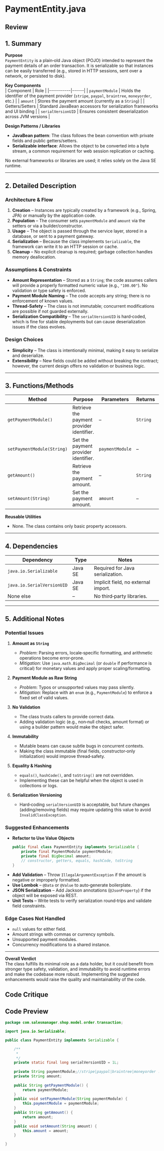 # PaymentEntity.java

## Review

## 1. Summary  

**Purpose**  
`PaymentEntity` is a plain‑old Java object (POJO) intended to represent the payment details of an order transaction. It is serializable so that instances can be easily transferred (e.g., stored in HTTP sessions, sent over a network, or persisted to disk).

**Key Components**  
| Component | Role |
|-----------|------|
| `paymentModule` | Holds the identifier of the payment provider (`stripe`, `paypal`, `braintree`, `moneyorder`, etc.) |
| `amount` | Stores the payment amount (currently as a `String`) |
| Getters/Setters | Standard JavaBean accessors for serialization frameworks and UI binding |
| `serialVersionUID` | Ensures consistent deserialization across JVM versions |

**Design Patterns / Libraries**  
- **JavaBean pattern**: The class follows the bean convention with private fields and public getters/setters.  
- **Serializable interface**: Allows the object to be converted into a byte stream, a common requirement for web session replication or caching.

No external frameworks or libraries are used; it relies solely on the Java SE runtime.

---

## 2. Detailed Description  

### Architecture & Flow  
1. **Creation** – Instances are typically created by a framework (e.g., Spring, JPA) or manually by the application code.  
2. **Population** – The consumer sets `paymentModule` and `amount` via the setters or via a builder/constructor.  
3. **Usage** – The object is passed through the service layer, stored in a database, or sent to a payment gateway.  
4. **Serialization** – Because the class implements `Serializable`, the framework can write it to an HTTP session or cache.  
5. **Cleanup** – No explicit cleanup is required; garbage collection handles memory deallocation.

### Assumptions & Constraints  
- **Amount Representation** – Stored as a `String`; the code assumes callers will provide a properly formatted numeric value (e.g., `"100.00"`). No validation or type safety is enforced.  
- **Payment Module Naming** – The code accepts any string; there is no enforcement of known values.  
- **Thread‑Safety** – The class is not immutable; concurrent modifications are possible if not guarded externally.  
- **Serialization Compatibility** – The `serialVersionUID` is hard‑coded, which is fine for stable deployments but can cause deserialization issues if the class evolves.

### Design Choices  
- **Simplicity** – The class is intentionally minimal, making it easy to serialize and deserialize.  
- **Extensibility** – New fields could be added without breaking the contract; however, the current design offers no validation or business logic.

---

## 3. Functions/Methods  

| Method | Purpose | Parameters | Returns | Side‑Effects |
|--------|---------|------------|---------|--------------|
| `getPaymentModule()` | Retrieve the payment provider identifier. | – | `String` | None |
| `setPaymentModule(String)` | Set the payment provider identifier. | `paymentModule` | – | Updates the field |
| `getAmount()` | Retrieve the payment amount. | – | `String` | None |
| `setAmount(String)` | Set the payment amount. | `amount` | – | Updates the field |

**Reusable Utilities**  
- None. The class contains only basic property accessors.

---

## 4. Dependencies  

| Dependency | Type | Notes |
|------------|------|-------|
| `java.io.Serializable` | Java SE | Required for Java serialization. |
| `java.io.SerialVersionUID` | Java SE | Implicit field, no external import. |
| None else | – | No third‑party libraries. |

---

## 5. Additional Notes  

### Potential Issues  
1. **Amount as `String`**  
   - *Problem*: Parsing errors, locale‑specific formatting, and arithmetic operations become error‑prone.  
   - *Mitigation*: Use `java.math.BigDecimal` (or `double` if performance is critical) for monetary values and apply proper scaling/formatting.  

2. **Payment Module as Raw String**  
   - *Problem*: Typos or unsupported values may pass silently.  
   - *Mitigation*: Replace with an `enum` (e.g., `PaymentModule`) to enforce a fixed set of valid values.

3. **No Validation**  
   - The class trusts callers to provide correct data.  
   - Adding validation logic (e.g., non‑null checks, amount format) or using a builder pattern would make the object safer.

4. **Immutability**  
   - Mutable beans can cause subtle bugs in concurrent contexts.  
   - Making the class immutable (final fields, constructor‑only initialization) would improve thread‑safety.

5. **Equality & Hashing**  
   - `equals()`, `hashCode()`, and `toString()` are not overridden.  
   - Implementing these can be helpful when the object is used in collections or logs.

6. **Serialization Versioning**  
   - Hard‑coding `serialVersionUID` is acceptable, but future changes (adding/removing fields) may require updating this value to avoid `InvalidClassException`.

### Suggested Enhancements  
- **Refactor to Use Value Objects**  
  ```java
  public final class PaymentEntity implements Serializable {
      private final PaymentModule paymentModule;
      private final BigDecimal amount;
      // constructor, getters, equals, hashCode, toString
  }
  ```
- **Add Validation** – Throw `IllegalArgumentException` if the amount is negative or improperly formatted.  
- **Use Lombok** – `@Data` or `@Value` to auto‑generate boilerplate.  
- **JSON Serialization** – Add Jackson annotations (`@JsonProperty`) if the object will be exposed via REST.  
- **Unit Tests** – Write tests to verify serialization round‑trips and validate field constraints.

### Edge Cases Not Handled  
- `null` values for either field.  
- Amount strings with commas or currency symbols.  
- Unsupported payment modules.  
- Concurrency modifications to a shared instance.

---

**Overall Verdict**  
The class fulfills its minimal role as a data holder, but it could benefit from stronger type safety, validation, and immutability to avoid runtime errors and make the codebase more robust. Implementing the suggested enhancements would raise the quality and maintainability of the code.

## Code Critique



## Code Preview

```java
package com.salesmanager.shop.model.order.transaction;

import java.io.Serializable;

public class PaymentEntity implements Serializable {

	/**
	 * 
	 */
	private static final long serialVersionUID = 1L;
	
	private String paymentModule;//stripe|paypal|braintree|moneyorder ...
	private String amount;
	
	public String getPaymentModule() {
		return paymentModule;
	}
	public void setPaymentModule(String paymentModule) {
		this.paymentModule = paymentModule;
	}
	public String getAmount() {
		return amount;
	}
	public void setAmount(String amount) {
		this.amount = amount;
	}

}



```
